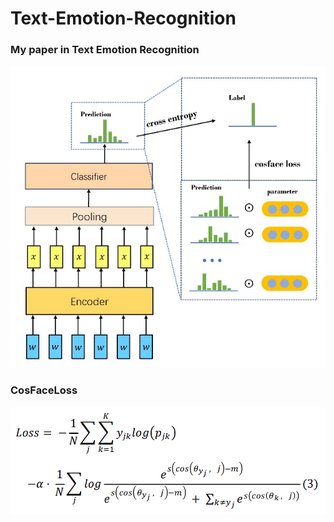 # Text-Emotion-Recognition
### My paper in Text Emotion Recognition

![Picture](Model.jpg)

### CosFaceLoss

![Picture](Loss.PNG)
